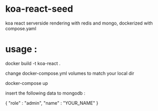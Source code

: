 # koa-react-seed
koa react serverside rendering with redis and mongo, dockerized with compose.yaml

# usage :

docker build -t koa-react .

change docker-compose.yml volumes to match your local dir

docker-compose up

insert the following data to mongodb :


{
    "role" : "admin",
    "name" : "YOUR_NAME"
}